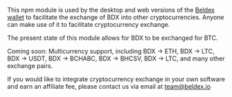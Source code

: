 This npm module is used by the desktop and web versions of the [Beldex wallet](https://wallet.beldex.io/) to facilitate the exchange of BDX into other cryptocurrencies. Anyone can make use of it to facilitate cryptocurrency exchange.

The present state of this module allows for BDX to be exchanged for BTC.

Coming soon: Multicurrency support, including BDX -> ETH, BDX -> LTC, BDX -> USDT, BDX -> BCHABC, BDX -> BHCSV, BDX -> LTC, and many other exchange pairs.
 
If you would like to integrate cryptocurrency exchange in your own software and earn an affiliate fee, please contact us via email at [team@beldex.io](mailto://info@mymonero.com)
